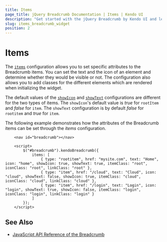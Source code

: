 ```yaml
---
title: Items
page_title: jQuery Breadcrumb Documentation | Items | Kendo UI
description: "Get started with the jQuery Breadcrumb by Kendo UI and learn how to configure the items of the widget."
slug: items_breadcrumb_widget
position: 2
---
```


# Items

The [`items`](/api/javascript/ui/breadcrumb/configuration/items) configuration allows you to set specific attributes to the Breadcrumb items. You can set the text and the icon of an element and determine whether they would be visible or not. The configuration also allows you to add classes for the different elements which are rendered when initializing the widget. 

The default values of the [`showIcon`](api/javascript/ui/breadcrumb/configuration/items.showicon) and [`showText`](api/javascript/ui/breadcrumb/configuration/items.showtext) configurations are different for the two types of items. The `showIcon`'s default value is *true* for `rootItem` and *false* for `item`. The `showText` configuration is by default *false* for `rootitem` and *true* for `item`.

The following example demonstrates how the attributes of the Breadcrumb items can be set through the *items* configuration.

```dojo
    <nav id="breadcrumb"></nav>

    <script>
        $("#breadcrumb").kendoBreadcrumb({
            items: [
                { type: "rootitem", href: "mysite.com", text: "Home", icon: "home", showIcon: true, showText: true, itemClass: "root", iconClass: "root", linkClass: "root" },
                { type: "item", href: "/cloud", text: "Cloud", icon: "cloud", showText: false, showIcon: true, itemClass: "cloud", iconClass: "cloud", linkClass: "cloud" },
                { type: "item", href: "/login", text: "Login", icon: "login", showText: true, showIcon: false, itemClass: "login", iconClass: "login", linkClass: "login" }
            ]
        });
    </script>
```

## See Also

* [JavaScript API Reference of the Breadcrumb](/api/javascript/ui/breadcrumb)